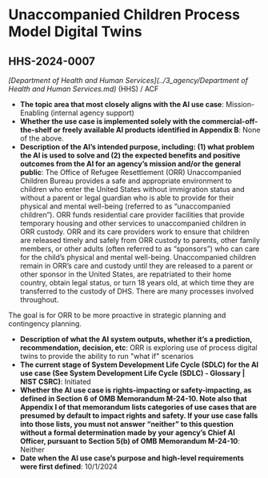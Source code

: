 # Unaccompanied Children Process Model Digital Twins
## HHS-2024-0007
_[Department of Health and Human Services](../3_agency/Department of Health and Human Services.md)_ (HHS) / ACF


+ **The topic area that most closely aligns with the AI use case**: Mission-Enabling (internal agency support)
+ **Whether the use case is implemented solely with the commercial-off-the-shelf or freely available AI products identified in Appendix B**: None of the above.
+ **Description of the AI’s intended purpose, including: (1) what problem the AI is used to solve and (2) the expected benefits and positive outcomes from the AI for an agency’s mission and/or the general public**: The Office of Refugee Resettlement (ORR) Unaccompanied Children Bureau provides a safe and appropriate environment to children who enter the United States without immigration status and without a parent or legal guardian who is able to provide for their physical and mental well-being (referred to as “unaccompanied children”). ORR funds residential care provider facilities that provide temporary housing and other services to unaccompanied children in ORR custody. ORR and its care providers work to ensure that children are released timely and safely from ORR custody to parents, other family members, or other adults (often referred to as “sponsors”) who can care for the child’s physical and mental well-being. Unaccompanied children remain in ORR’s care and custody until they are released to a parent or other sponsor in the United States, are repatriated to their home country, obtain legal status, or turn 18 years old, at which time they are transferred to the custody of DHS. There are many processes involved throughout.

The goal is for ORR to be more proactive in strategic planning and contingency planning.
+ **Description of what the AI system outputs, whether it’s a prediction, recommendation, decision, etc**: ORR is exploring use of process digital twins to provide the ability to run "what if" scenarios
+ **The current stage of System Development Life Cycle (SDLC) for the AI use case (See System Development Life Cycle (SDLC) - Glossary | NIST CSRC)**: Initiated
+ **Whether the AI use case is rights-impacting or safety-impacting, as defined in Section 6 of OMB Memorandum M-24-10. Note also that Appendix I of that memorandum lists categories of use cases that are presumed by default to impact rights and safety. If your use case falls into those lists, you must not answer “neither” to this question without a formal determination made by your agency’s Chief AI Officer, pursuant to Section 5(b) of OMB Memorandum M-24-10**: Neither
+ **Date when the AI use case’s purpose and high-level requirements were first defined**: 10/1/2024
